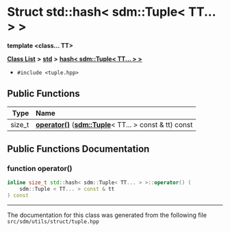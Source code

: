 
# Struct std::hash&lt; sdm::Tuple&lt; TT... &gt; &gt;

<link rel="stylesheet" href="https://cdnjs.cloudflare.com/ajax/libs/KaTeX/0.5.1/katex.min.css">
<link rel="stylesheet" href="https://cdn.jsdelivr.net/github-markdown-css/2.2.1/github-markdown.css"/>


**template &lt;class... TT&gt;**


[**Class List**](annotated.md) **>** [**std**](namespacestd.md) **>** [**hash&lt; sdm::Tuple&lt; TT... &gt; &gt;**](structstd_1_1hash_3_01sdm_1_1Tuple_3_01TT_8_8_8_01_4_01_4.md)





* `#include <tuple.hpp>`















## Public Functions

| Type | Name |
| ---: | :--- |
|  size\_t | [**operator()**](structstd_1_1hash_3_01sdm_1_1Tuple_3_01TT_8_8_8_01_4_01_4.md#function-operator()) ([**sdm::Tuple**](namespacesdm.md#typedef-tuple)&lt; TT... &gt; const & tt) const<br> |








## Public Functions Documentation


### function operator() 


```cpp
inline size_t std::hash< sdm::Tuple< TT... > >::operator() (
    sdm::Tuple < TT... > const & tt
) const
```



------------------------------
The documentation for this class was generated from the following file `src/sdm/utils/struct/tuple.hpp`